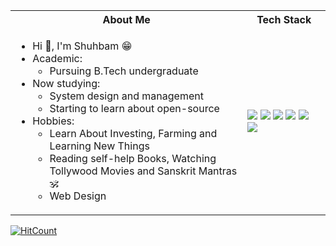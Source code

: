 <!--### Hey Here Shubham 👋 -->
<table>
<tr>
 <th>
 About Me
 </th>
<th>
Tech Stack
</th>
  <!--<th>
    Backed People On
  </th>
-->
</tr>

<tr>
 <td width="70%">
   <ul>
     <li> Hi 👋, I'm Shuhbam 😁 </li>
     <li> Academic:
       <ul>
     <li>Pursuing B.Tech undergraduate </li>
       </ul>
   </li>
     <li> Now studying:   
        <ul> 
          <li> System design and management </li>   
          <li> Starting to learn about open-source </li>            
        </ul>          
     </li>  
     <li> Hobbies:
        <ul> 
          <li> Learn About Investing, Farming and Learning New Things</li>
          <li> Reading self-help Books, Watching Tollywood Movies and Sanskrit Mantras 🕉️</li>
          <li> Web Design </li>
        </ul>
     </li>  
   </ul> 
</td>
<td width="25%">  
     <img src="https://img.shields.io/badge/-GitHub-181717.svg?logo=github&style=flat">
    <img src="https://img.shields.io/badge/Javascript-276DC3.svg?logo=javascript&style=flat">
    <img src="https://img.shields.io/badge/-CSS3-1572B6.svg?logo=css3&style=flat">
    <img src="https://img.shields.io/badge/-HTML5-333.svg?logo=html5&style=flat">
    <img src="https://img.shields.io/badge/-Bootstrap-563D7C.svg?logo=bootstrap&style=flat">
    <img src="https://img.shields.io/badge/-Visual%20Studio%20Code-007ACC.svg?logo=visual-studio-code&style=flat">
  </td>
 
</tr>
</table>

[![HitCount](https://hits.dwyl.com/07jhashubham/07jhashubham.svg?style=flat-square)](http://hits.dwyl.com/07jhashubham/07jhashubham)

<!--
**07jhashubham/07jhashubham** is a ✨ _special_ ✨ repository because its `README.md` (this file) appears on your GitHub profile.

Here are some ideas to get you started:

- 🔭 I’m currently working on ...
- 🌱 I’m currently learning ...
- 👯 I’m looking to collaborate on ...
- 🤔 I’m looking for help with ...
- 💬 Ask me about ...
- 📫 How to reach me: ...
- 😄 Pronouns: ...
- ⚡ Fun fact: ...
-->
